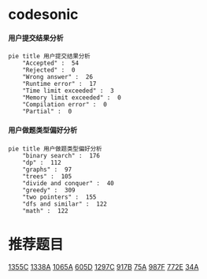 # codesonic

<!-- tabs:start -->



#### **用户提交结果分析**

```mermaid
pie title 用户提交结果分析
    "Accepted" :  54
    "Rejected" :  0
    "Wrong answer" :  26
    "Runtime error" :  17
    "Time limit exceeded" :  3
    "Memory limit exceeded" :  0
    "Compilation error" :  0
    "Partial" :  0
```

#### **用户做题类型偏好分析**

```mermaid
pie title 用户做题类型偏好分析
    "binary search" :  176
    "dp" :  112
    "graphs" :  97
    "trees" :  105
    "divide and conquer" :  40
    "greedy" :  309
    "two pointers" :  155
    "dfs and similar" :  122
    "math" :  122
```



<!-- tabs:end -->
# 推荐题目
[1355C](https://codeforces.com/contest/1355/problem/C)
[1338A](https://codeforces.com/contest/1338/problem/A)
[1065A](https://codeforces.com/contest/1065/problem/A)
[605D](https://codeforces.com/contest/605/problem/D)
[1297C](https://codeforces.com/contest/1297/problem/C)
[917B](https://codeforces.com/contest/917/problem/B)
[75A](https://codeforces.com/contest/75/problem/A)
[987F](https://codeforces.com/contest/987/problem/F)
[772E](https://codeforces.com/contest/772/problem/E)
[34A](https://codeforces.com/contest/34/problem/A)
